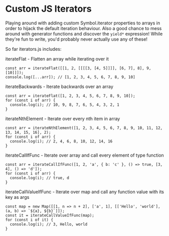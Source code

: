 # Custom JS Iterators

Playing around with adding custom Symbol.iterator properties to arrays in order to hijack the default iteration behaviour. Also a good chance to mess around with generator functions and discover the `yield*` expression! While they're fun to write, you'd probably never actually use any of these!

So far iterators.js includes:

iterateFlat - Flatten an array while iterating over it

```
const arr = iterateFlat([[1, 2, [[[[3, [4, 5]]]], [6, 7], 8], 9, [10]]]);
console.log([...arr]); // [1, 2, 3, 4, 5, 6, 7, 8, 9, 10]
```

iterateBackwards - Iterate backwards over an array

```
const arr = iterateFlat([1, 2, 3, 4, 5, 6, 7, 8, 9, 10]);
for (const i of arr) {
  console.log(i); // 10, 9, 8, 7, 6, 5, 4, 3, 2, 1
}
```

iterateNthElement - Iterate over every nth item in array

```
const arr = iterateNthElement([1, 2, 3, 4, 5, 6, 7, 8, 9, 10, 11, 12, 13, 14, 15, 16], 2);
for (const i of arr) {
  console.log(i); // 2, 4, 6, 8, 10, 12, 14, 16
}
```

iterateCallIfFunc - Iterate over array and call every element of type function

```
const arr = iterateCallIfFunc([1, 2, 'a', { b: 'c' }, () => true, [3, 4], () => 'd']);
for (const i of arr) {
  console.log(i); // true, d
}
```

iterateCallValueIfFunc - Iterate over map and call any function value with its key as args

```
const map = new Map([[1, n => n + 2], ['a', 1], [['Hello', 'world'], (a, b) => `${a}, ${b}`]]);
const it = iterateCallValueIfFunc(map);
for (const i of it) {
  console.log(i); // 3, Hello, world
}
```

